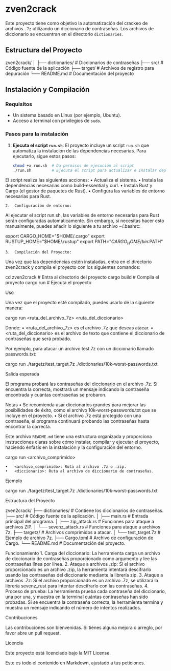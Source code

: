 # zven2crack

Este proyecto tiene como objetivo la automatización del crackeo de archivos `.7z` utilizando un diccionario de contraseñas. Los archivos de diccionario se encuentran en el directorio `dictionaries`.

## Estructura del Proyecto

zven2crack/
│
├── dictionaries/        # Diccionarios de contraseñas
├── src/                 # Código fuente de la aplicación
├── target/              # Archivos de registro para depuración
└── README.md            # Documentación del proyecto

## Instalación y Compilación

### Requisitos

- Un sistema basado en Linux (por ejemplo, Ubuntu).
- Acceso a terminal con privilegios de `sudo`.

### Pasos para la instalación

1. **Ejecuta el script `run.sh`**:
   El proyecto incluye un script `run.sh` que automatiza la instalación de las dependencias necesarias. Para ejecutarlo, sigue estos pasos:

   ```bash
   chmod +x run.sh  # Da permisos de ejecución al script
   ./run.sh         # Ejecuta el script para actualizar e instalar dependencias

El script realiza las siguientes acciones:
	•	Actualiza el sistema.
	•	Instala las dependencias necesarias como build-essential y curl.
	•	Instala Rust y Cargo (el gestor de paquetes de Rust).
	•	Configura las variables de entorno necesarias para Rust.

	2.	Configuración de entorno:
Al ejecutar el script run.sh, las variables de entorno necesarias para Rust serán configuradas automáticamente. Sin embargo, si necesitas hacer esto manualmente, puedes añadir lo siguiente a tu archivo ~/.bashrc:

export CARGO_HOME="$HOME/.cargo"
export RUSTUP_HOME="$HOME/.rustup"
export PATH="$CARGO_HOME/bin:$PATH"


	3.	Compilación del Proyecto:
Una vez que las dependencias estén instaladas, entra en el directorio zven2crack y compila el proyecto con los siguientes comandos:

cd zven2crack   # Entra al directorio del proyecto
cargo build     # Compila el proyecto
cargo run       # Ejecuta el proyecto



Uso

Una vez que el proyecto esté compilado, puedes usarlo de la siguiente manera:

cargo run <ruta_del_archivo_7z> <ruta_del_diccionario>

Donde:
	•	<ruta_del_archivo_7z> es el archivo .7z que deseas atacar.
	•	<ruta_del_diccionario> es el archivo de texto que contiene el diccionario de contraseñas que será probado.

Por ejemplo, para atacar un archivo test.7z con un diccionario llamado passwords.txt:

cargo run ./targetz/test_target.7z ./dictionaries/10k-worst-passwords.txt

Salida esperada

El programa probará las contraseñas del diccionario en el archivo .7z. Si encuentra la correcta, mostrará un mensaje indicando la contraseña encontrada y cuántas contraseñas se probaron.

Notas
	•	Se recomienda usar diccionarios grandes para mejorar las posibilidades de éxito, como el archivo 10k-worst-passwords.txt que se incluye en el proyecto.
	•	Si el archivo .7z está protegido con una contraseña, el programa continuará probando las contraseñas hasta encontrar la correcta.

Este archivo `README.md` tiene una estructura organizada y proporciona instrucciones claras sobre cómo instalar, compilar y ejecutar el proyecto, haciendo énfasis en la instalación y la configuración del entorno.

cargo run <archivo_comprimido> <diccionario>

	•	<archivo_comprimido>: Ruta al archivo .7z o .zip.
	•	<diccionario>: Ruta al archivo de diccionario de contraseñas.

Ejemplo

cargo run ./targetz/test_target.7z ./dictionaries/10k-worst-passwords.txt

Estructura del Proyecto

zven2crack/
├── dictionaries/             # Contiene los diccionarios de contraseñas.
├── src/                      # Código fuente de la aplicación.
│   ├── main.rs               # Entrada principal del programa.
│   ├── zip_attack.rs         # Funciones para ataque a archivos ZIP.
│   └── sevenz_attack.rs      # Funciones para ataque a archivos 7z.
├── targetz/                  # Archivos comprimidos a atacar.
│   └── test_target.7z        # Ejemplo de archivo 7z.
├── Cargo.toml                # Archivo de configuración de Cargo.
└── README.md                 # Documentación del proyecto.

Funcionamiento
	1.	Carga del diccionario: La herramienta carga un archivo de diccionario de contraseñas proporcionado como argumento y lee las contraseñas línea por línea.
	2.	Ataque a archivos .zip: Si el archivo proporcionado es un archivo .zip, la herramienta intentará descifrarlo usando las contraseñas del diccionario mediante la librería zip.
	3.	Ataque a archivos .7z: Si el archivo proporcionado es un archivo .7z, se utilizará la librería sevenz_rust para intentar descifrarlo con las contraseñas.
	4.	Proceso de prueba: La herramienta prueba cada contraseña del diccionario, una por una, y muestra en la terminal cuántas contraseñas han sido probadas. Si se encuentra la contraseña correcta, la herramienta termina y muestra un mensaje indicando el número de intentos realizados.

Contribuciones

Las contribuciones son bienvenidas. Si tienes alguna mejora o arreglo, por favor abre un pull request.

Licencia

Este proyecto está licenciado bajo la MIT License.

Este es todo el contenido en Markdown, ajustado a tus peticiones.
